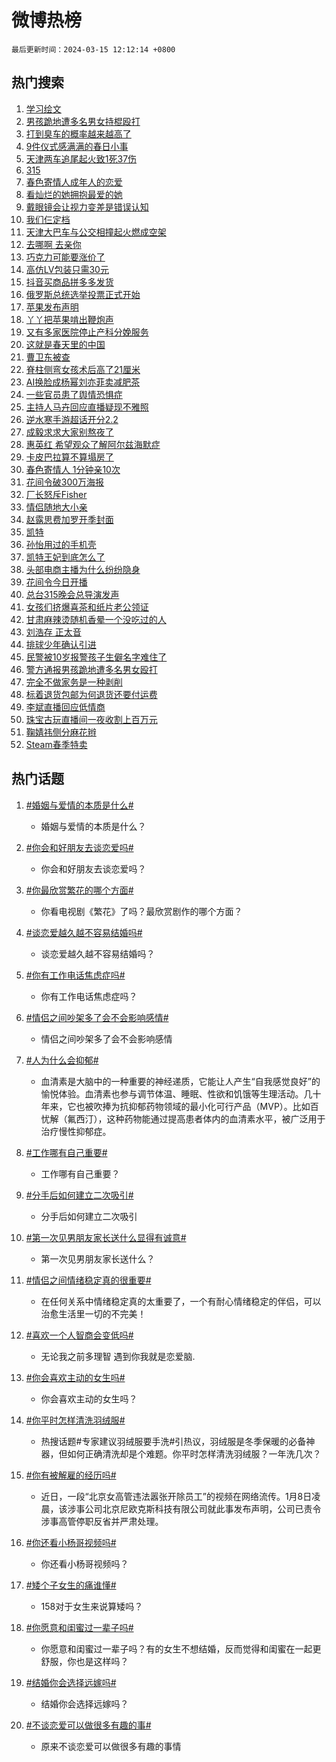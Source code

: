 # 微博热榜

`最后更新时间：2024-03-15 12:12:14 +0800`

## 热门搜索

1. [学习绘文](https://m.weibo.cn/search?containerid=100103type%3D1%26t%3D10%26q%3D%23%E5%AD%A6%E4%B9%A0%E7%BB%98%E6%96%87%23&stream_entry_id=51&isnewpage=1&extparam=seat%3D1%26dgr%3D0%26stream_entry_id%3D51%26q%3D%2523%25E5%25AD%25A6%25E4%25B9%25A0%25E7%25BB%2598%25E6%2596%2587%2523%26c_type%3D51%26filter_type%3Drealtimehot%26pos%3D0%26cate%3D10103%26display_time%3D1710475933%26pre_seqid%3D171047593357801555071)
1. [男孩跪地遭多名男女持棍殴打](https://m.weibo.cn/search?containerid=100103type%3D1%26t%3D10%26q%3D%23%E7%94%B7%E5%AD%A9%E8%B7%AA%E5%9C%B0%E9%81%AD%E5%A4%9A%E5%90%8D%E7%94%B7%E5%A5%B3%E6%8C%81%E6%A3%8D%E6%AE%B4%E6%89%93%23&stream_entry_id=31&isnewpage=1&extparam=seat%3D1%26flag%3D2%26dgr%3D0%26stream_entry_id%3D31%26c_type%3D31%26cate%3D5001%26band_rank%3D1%26lcate%3D5001%26realpos%3D1%26filter_type%3Drealtimehot%26pos%3D0%26q%3D%2523%25E7%2594%25B7%25E5%25AD%25A9%25E8%25B7%25AA%25E5%259C%25B0%25E9%2581%25AD%25E5%25A4%259A%25E5%2590%258D%25E7%2594%25B7%25E5%25A5%25B3%25E6%258C%2581%25E6%25A3%258D%25E6%25AE%25B4%25E6%2589%2593%2523%26display_time%3D1710475933%26pre_seqid%3D171047593357801555071)
1. [打到臭车的概率越来越高了](https://m.weibo.cn/search?containerid=100103type%3D1%26t%3D10%26q%3D%23%E6%89%93%E5%88%B0%E8%87%AD%E8%BD%A6%E7%9A%84%E6%A6%82%E7%8E%87%E8%B6%8A%E6%9D%A5%E8%B6%8A%E9%AB%98%E4%BA%86%23&stream_entry_id=31&isnewpage=1&extparam=seat%3D1%26flag%3D1%26dgr%3D0%26stream_entry_id%3D31%26c_type%3D31%26cate%3D5001%26band_rank%3D2%26lcate%3D5001%26realpos%3D2%26filter_type%3Drealtimehot%26pos%3D1%26q%3D%2523%25E6%2589%2593%25E5%2588%25B0%25E8%2587%25AD%25E8%25BD%25A6%25E7%259A%2584%25E6%25A6%2582%25E7%258E%2587%25E8%25B6%258A%25E6%259D%25A5%25E8%25B6%258A%25E9%25AB%2598%25E4%25BA%2586%2523%26display_time%3D1710475933%26pre_seqid%3D171047593357801555071)
1. [9件仪式感满满的春日小事](https://m.weibo.cn/search?containerid=100103type%3D1%26t%3D10%26q%3D%239%E4%BB%B6%E4%BB%AA%E5%BC%8F%E6%84%9F%E6%BB%A1%E6%BB%A1%E7%9A%84%E6%98%A5%E6%97%A5%E5%B0%8F%E4%BA%8B%23&stream_entry_id=31&isnewpage=1&extparam=seat%3D1%26flag%3D0%26dgr%3D0%26stream_entry_id%3D31%26c_type%3D31%26cate%3D5001%26band_rank%3D3%26lcate%3D5001%26realpos%3D3%26filter_type%3Drealtimehot%26pos%3D2%26q%3D%25239%25E4%25BB%25B6%25E4%25BB%25AA%25E5%25BC%258F%25E6%2584%259F%25E6%25BB%25A1%25E6%25BB%25A1%25E7%259A%2584%25E6%2598%25A5%25E6%2597%25A5%25E5%25B0%258F%25E4%25BA%258B%2523%26display_time%3D1710475933%26pre_seqid%3D171047593357801555071)
1. [天津两车追尾起火致1死37伤](https://m.weibo.cn/search?containerid=100103type%3D1%26t%3D10%26q%3D%23%E5%A4%A9%E6%B4%A5%E4%B8%A4%E8%BD%A6%E8%BF%BD%E5%B0%BE%E8%B5%B7%E7%81%AB%E8%87%B41%E6%AD%BB37%E4%BC%A4%23&stream_entry_id=31&isnewpage=1&extparam=seat%3D1%26flag%3D1%26dgr%3D0%26stream_entry_id%3D31%26c_type%3D31%26cate%3D5001%26band_rank%3D4%26lcate%3D5001%26realpos%3D4%26filter_type%3Drealtimehot%26pos%3D3%26q%3D%2523%25E5%25A4%25A9%25E6%25B4%25A5%25E4%25B8%25A4%25E8%25BD%25A6%25E8%25BF%25BD%25E5%25B0%25BE%25E8%25B5%25B7%25E7%2581%25AB%25E8%2587%25B41%25E6%25AD%25BB37%25E4%25BC%25A4%2523%26display_time%3D1710475933%26pre_seqid%3D171047593357801555071)
1. [315](https://m.weibo.cn/search?containerid=100103type%3D1%26t%3D10%26q%3D315&stream_entry_id=31&isnewpage=1&extparam=seat%3D1%26flag%3D16%26dgr%3D0%26stream_entry_id%3D31%26c_type%3D31%26cate%3D5001%26band_rank%3D5%26lcate%3D5001%26realpos%3D5%26filter_type%3Drealtimehot%26pos%3D4%26q%3D315%26display_time%3D1710475933%26pre_seqid%3D171047593357801555071)
1. [春色寄情人成年人的恋爱](https://m.weibo.cn/search?containerid=100103type%3D1%26t%3D10%26q%3D%23%E6%98%A5%E8%89%B2%E5%AF%84%E6%83%85%E4%BA%BA%E6%88%90%E5%B9%B4%E4%BA%BA%E7%9A%84%E6%81%8B%E7%88%B1%23&stream_entry_id=31&isnewpage=1&extparam=seat%3D1%26flag%3D1%26dgr%3D0%26stream_entry_id%3D31%26c_type%3D31%26cate%3D5001%26band_rank%3D6%26lcate%3D5001%26realpos%3D6%26filter_type%3Drealtimehot%26pos%3D5%26q%3D%2523%25E6%2598%25A5%25E8%2589%25B2%25E5%25AF%2584%25E6%2583%2585%25E4%25BA%25BA%25E6%2588%2590%25E5%25B9%25B4%25E4%25BA%25BA%25E7%259A%2584%25E6%2581%258B%25E7%2588%25B1%2523%26display_time%3D1710475933%26pre_seqid%3D171047593357801555071)
1. [看灿烂的她拥抱最爱的她](https://m.weibo.cn/search?containerid=100103type%3D1%26t%3D10%26q%3D%23%E7%9C%8B%E7%81%BF%E7%83%82%E7%9A%84%E5%A5%B9%E6%8B%A5%E6%8A%B1%E6%9C%80%E7%88%B1%E7%9A%84%E5%A5%B9%23&stream_entry_id=31&isnewpage=1&extparam=seat%3D1%26dgr%3D0%26stream_entry_id%3D31%26c_type%3D31%26adid%3D226906%26cate%3D5001%26band_rank%3D7%26is_ad_pos%3D1%26lcate%3D5001%26filter_type%3Drealtimehot%26pos%3D6%26q%3D%2523%25E7%259C%258B%25E7%2581%25BF%25E7%2583%2582%25E7%259A%2584%25E5%25A5%25B9%25E6%258B%25A5%25E6%258A%25B1%25E6%259C%2580%25E7%2588%25B1%25E7%259A%2584%25E5%25A5%25B9%2523%26display_time%3D1710475933%26pre_seqid%3D171047593357801555071)
1. [戴眼镜会让视力变差是错误认知](https://m.weibo.cn/search?containerid=100103type%3D1%26t%3D10%26q%3D%23%E6%88%B4%E7%9C%BC%E9%95%9C%E4%BC%9A%E8%AE%A9%E8%A7%86%E5%8A%9B%E5%8F%98%E5%B7%AE%E6%98%AF%E9%94%99%E8%AF%AF%E8%AE%A4%E7%9F%A5%23&stream_entry_id=31&isnewpage=1&extparam=seat%3D1%26flag%3D1%26dgr%3D0%26stream_entry_id%3D31%26c_type%3D31%26cate%3D5001%26band_rank%3D7%26lcate%3D5001%26realpos%3D7%26filter_type%3Drealtimehot%26pos%3D7%26q%3D%2523%25E6%2588%25B4%25E7%259C%25BC%25E9%2595%259C%25E4%25BC%259A%25E8%25AE%25A9%25E8%25A7%2586%25E5%258A%259B%25E5%258F%2598%25E5%25B7%25AE%25E6%2598%25AF%25E9%2594%2599%25E8%25AF%25AF%25E8%25AE%25A4%25E7%259F%25A5%2523%26display_time%3D1710475933%26pre_seqid%3D171047593357801555071)
1. [我们仨定档](https://m.weibo.cn/search?containerid=100103type%3D1%26t%3D10%26q%3D%23%E6%88%91%E4%BB%AC%E4%BB%A8%E5%AE%9A%E6%A1%A3%23&stream_entry_id=31&isnewpage=1&extparam=seat%3D1%26flag%3D1%26dgr%3D0%26stream_entry_id%3D31%26c_type%3D31%26cate%3D5001%26band_rank%3D8%26lcate%3D5001%26realpos%3D8%26filter_type%3Drealtimehot%26pos%3D8%26q%3D%2523%25E6%2588%2591%25E4%25BB%25AC%25E4%25BB%25A8%25E5%25AE%259A%25E6%25A1%25A3%2523%26display_time%3D1710475933%26pre_seqid%3D171047593357801555071)
1. [天津大巴车与公交相撞起火燃成空架](https://m.weibo.cn/search?containerid=100103type%3D1%26t%3D10%26q%3D%23%E5%A4%A9%E6%B4%A5%E5%A4%A7%E5%B7%B4%E8%BD%A6%E4%B8%8E%E5%85%AC%E4%BA%A4%E7%9B%B8%E6%92%9E%E8%B5%B7%E7%81%AB%E7%87%83%E6%88%90%E7%A9%BA%E6%9E%B6%23&stream_entry_id=31&isnewpage=1&extparam=seat%3D1%26flag%3D1%26dgr%3D0%26stream_entry_id%3D31%26c_type%3D31%26cate%3D5001%26band_rank%3D9%26lcate%3D5001%26realpos%3D9%26filter_type%3Drealtimehot%26pos%3D9%26q%3D%2523%25E5%25A4%25A9%25E6%25B4%25A5%25E5%25A4%25A7%25E5%25B7%25B4%25E8%25BD%25A6%25E4%25B8%258E%25E5%2585%25AC%25E4%25BA%25A4%25E7%259B%25B8%25E6%2592%259E%25E8%25B5%25B7%25E7%2581%25AB%25E7%2587%2583%25E6%2588%2590%25E7%25A9%25BA%25E6%259E%25B6%2523%26display_time%3D1710475933%26pre_seqid%3D171047593357801555071)
1. [去哪啊 去亲你](https://m.weibo.cn/search?containerid=100103type%3D1%26t%3D10%26q%3D%E5%8E%BB%E5%93%AA%E5%95%8A+%E5%8E%BB%E4%BA%B2%E4%BD%A0&stream_entry_id=31&isnewpage=1&extparam=seat%3D1%26flag%3D1%26dgr%3D0%26stream_entry_id%3D31%26c_type%3D31%26cate%3D5001%26band_rank%3D10%26lcate%3D5001%26realpos%3D10%26filter_type%3Drealtimehot%26pos%3D10%26q%3D%25E5%258E%25BB%25E5%2593%25AA%25E5%2595%258A%2520%25E5%258E%25BB%25E4%25BA%25B2%25E4%25BD%25A0%26display_time%3D1710475933%26pre_seqid%3D171047593357801555071)
1. [巧克力可能要涨价了](https://m.weibo.cn/search?containerid=100103type%3D1%26t%3D10%26q%3D%23%E5%B7%A7%E5%85%8B%E5%8A%9B%E5%8F%AF%E8%83%BD%E8%A6%81%E6%B6%A8%E4%BB%B7%E4%BA%86%23&stream_entry_id=31&isnewpage=1&extparam=seat%3D1%26flag%3D0%26dgr%3D0%26stream_entry_id%3D31%26c_type%3D31%26cate%3D5001%26band_rank%3D11%26lcate%3D5001%26realpos%3D11%26filter_type%3Drealtimehot%26pos%3D11%26q%3D%2523%25E5%25B7%25A7%25E5%2585%258B%25E5%258A%259B%25E5%258F%25AF%25E8%2583%25BD%25E8%25A6%2581%25E6%25B6%25A8%25E4%25BB%25B7%25E4%25BA%2586%2523%26display_time%3D1710475933%26pre_seqid%3D171047593357801555071)
1. [高仿LV包装只需30元](https://m.weibo.cn/search?containerid=100103type%3D1%26t%3D10%26q%3D%23%E9%AB%98%E4%BB%BFLV%E5%8C%85%E8%A3%85%E5%8F%AA%E9%9C%8030%E5%85%83%23&stream_entry_id=31&isnewpage=1&extparam=seat%3D1%26flag%3D1%26dgr%3D0%26stream_entry_id%3D31%26c_type%3D31%26cate%3D5001%26band_rank%3D12%26lcate%3D5001%26realpos%3D12%26filter_type%3Drealtimehot%26pos%3D12%26q%3D%2523%25E9%25AB%2598%25E4%25BB%25BFLV%25E5%258C%2585%25E8%25A3%2585%25E5%258F%25AA%25E9%259C%258030%25E5%2585%2583%2523%26display_time%3D1710475933%26pre_seqid%3D171047593357801555071)
1. [抖音买商品拼多多发货](https://m.weibo.cn/search?containerid=100103type%3D1%26t%3D10%26q%3D%23%E6%8A%96%E9%9F%B3%E4%B9%B0%E5%95%86%E5%93%81%E6%8B%BC%E5%A4%9A%E5%A4%9A%E5%8F%91%E8%B4%A7%23&stream_entry_id=31&isnewpage=1&extparam=seat%3D1%26flag%3D2%26dgr%3D0%26stream_entry_id%3D31%26c_type%3D31%26cate%3D5001%26band_rank%3D13%26lcate%3D5001%26realpos%3D13%26filter_type%3Drealtimehot%26pos%3D13%26q%3D%2523%25E6%258A%2596%25E9%259F%25B3%25E4%25B9%25B0%25E5%2595%2586%25E5%2593%2581%25E6%258B%25BC%25E5%25A4%259A%25E5%25A4%259A%25E5%258F%2591%25E8%25B4%25A7%2523%26display_time%3D1710475933%26pre_seqid%3D171047593357801555071)
1. [俄罗斯总统选举投票正式开始](https://m.weibo.cn/search?containerid=100103type%3D1%26t%3D10%26q%3D%23%E4%BF%84%E7%BD%97%E6%96%AF%E6%80%BB%E7%BB%9F%E9%80%89%E4%B8%BE%E6%8A%95%E7%A5%A8%E6%AD%A3%E5%BC%8F%E5%BC%80%E5%A7%8B%23&stream_entry_id=31&isnewpage=1&extparam=seat%3D1%26flag%3D0%26dgr%3D0%26stream_entry_id%3D31%26c_type%3D31%26cate%3D5001%26band_rank%3D14%26lcate%3D5001%26realpos%3D14%26filter_type%3Drealtimehot%26pos%3D14%26q%3D%2523%25E4%25BF%2584%25E7%25BD%2597%25E6%2596%25AF%25E6%2580%25BB%25E7%25BB%259F%25E9%2580%2589%25E4%25B8%25BE%25E6%258A%2595%25E7%25A5%25A8%25E6%25AD%25A3%25E5%25BC%258F%25E5%25BC%2580%25E5%25A7%258B%2523%26display_time%3D1710475933%26pre_seqid%3D171047593357801555071)
1. [苹果发布声明](https://m.weibo.cn/search?containerid=100103type%3D1%26t%3D10%26q%3D%23%E8%8B%B9%E6%9E%9C%E5%8F%91%E5%B8%83%E5%A3%B0%E6%98%8E%23&stream_entry_id=31&isnewpage=1&extparam=seat%3D1%26flag%3D1%26dgr%3D0%26stream_entry_id%3D31%26c_type%3D31%26cate%3D5001%26band_rank%3D15%26lcate%3D5001%26realpos%3D15%26filter_type%3Drealtimehot%26pos%3D15%26q%3D%2523%25E8%258B%25B9%25E6%259E%259C%25E5%258F%2591%25E5%25B8%2583%25E5%25A3%25B0%25E6%2598%258E%2523%26display_time%3D1710475933%26pre_seqid%3D171047593357801555071)
1. [丫丫把苹果啃出鞭炮声](https://m.weibo.cn/search?containerid=100103type%3D1%26t%3D10%26q%3D%23%E4%B8%AB%E4%B8%AB%E6%8A%8A%E8%8B%B9%E6%9E%9C%E5%95%83%E5%87%BA%E9%9E%AD%E7%82%AE%E5%A3%B0%23&stream_entry_id=31&isnewpage=1&extparam=seat%3D1%26flag%3D32768%26dgr%3D0%26stream_entry_id%3D31%26c_type%3D31%26cate%3D5001%26band_rank%3D16%26lcate%3D5001%26realpos%3D16%26filter_type%3Drealtimehot%26pos%3D16%26q%3D%2523%25E4%25B8%25AB%25E4%25B8%25AB%25E6%258A%258A%25E8%258B%25B9%25E6%259E%259C%25E5%2595%2583%25E5%2587%25BA%25E9%259E%25AD%25E7%2582%25AE%25E5%25A3%25B0%2523%26display_time%3D1710475933%26pre_seqid%3D171047593357801555071)
1. [又有多家医院停止产科分娩服务](https://m.weibo.cn/search?containerid=100103type%3D1%26t%3D10%26q%3D%23%E5%8F%88%E6%9C%89%E5%A4%9A%E5%AE%B6%E5%8C%BB%E9%99%A2%E5%81%9C%E6%AD%A2%E4%BA%A7%E7%A7%91%E5%88%86%E5%A8%A9%E6%9C%8D%E5%8A%A1%23&stream_entry_id=31&isnewpage=1&extparam=seat%3D1%26flag%3D0%26dgr%3D0%26stream_entry_id%3D31%26c_type%3D31%26cate%3D5001%26band_rank%3D17%26lcate%3D5001%26realpos%3D17%26filter_type%3Drealtimehot%26pos%3D17%26q%3D%2523%25E5%258F%2588%25E6%259C%2589%25E5%25A4%259A%25E5%25AE%25B6%25E5%258C%25BB%25E9%2599%25A2%25E5%2581%259C%25E6%25AD%25A2%25E4%25BA%25A7%25E7%25A7%2591%25E5%2588%2586%25E5%25A8%25A9%25E6%259C%258D%25E5%258A%25A1%2523%26display_time%3D1710475933%26pre_seqid%3D171047593357801555071)
1. [这就是春天里的中国](https://m.weibo.cn/search?containerid=100103type%3D1%26t%3D10%26q%3D%23%E8%BF%99%E5%B0%B1%E6%98%AF%E6%98%A5%E5%A4%A9%E9%87%8C%E7%9A%84%E4%B8%AD%E5%9B%BD%23&stream_entry_id=31&isnewpage=1&extparam=seat%3D1%26flag%3D1%26dgr%3D0%26stream_entry_id%3D31%26c_type%3D31%26cate%3D5001%26band_rank%3D18%26lcate%3D5001%26realpos%3D18%26filter_type%3Drealtimehot%26pos%3D18%26q%3D%2523%25E8%25BF%2599%25E5%25B0%25B1%25E6%2598%25AF%25E6%2598%25A5%25E5%25A4%25A9%25E9%2587%258C%25E7%259A%2584%25E4%25B8%25AD%25E5%259B%25BD%2523%26display_time%3D1710475933%26pre_seqid%3D171047593357801555071)
1. [曹卫东被查](https://m.weibo.cn/search?containerid=100103type%3D1%26t%3D10%26q%3D%23%E6%9B%B9%E5%8D%AB%E4%B8%9C%E8%A2%AB%E6%9F%A5%23&stream_entry_id=31&isnewpage=1&extparam=seat%3D1%26flag%3D1%26dgr%3D0%26stream_entry_id%3D31%26c_type%3D31%26cate%3D5001%26band_rank%3D19%26lcate%3D5001%26realpos%3D19%26filter_type%3Drealtimehot%26pos%3D19%26q%3D%2523%25E6%259B%25B9%25E5%258D%25AB%25E4%25B8%259C%25E8%25A2%25AB%25E6%259F%25A5%2523%26display_time%3D1710475933%26pre_seqid%3D171047593357801555071)
1. [脊柱侧弯女孩术后高了21厘米](https://m.weibo.cn/search?containerid=100103type%3D1%26t%3D10%26q%3D%23%E8%84%8A%E6%9F%B1%E4%BE%A7%E5%BC%AF%E5%A5%B3%E5%AD%A9%E6%9C%AF%E5%90%8E%E9%AB%98%E4%BA%8621%E5%8E%98%E7%B1%B3%23&stream_entry_id=31&isnewpage=1&extparam=seat%3D1%26flag%3D32768%26dgr%3D0%26stream_entry_id%3D31%26c_type%3D31%26cate%3D5001%26band_rank%3D20%26lcate%3D5001%26realpos%3D20%26filter_type%3Drealtimehot%26pos%3D20%26q%3D%2523%25E8%2584%258A%25E6%259F%25B1%25E4%25BE%25A7%25E5%25BC%25AF%25E5%25A5%25B3%25E5%25AD%25A9%25E6%259C%25AF%25E5%2590%258E%25E9%25AB%2598%25E4%25BA%258621%25E5%258E%2598%25E7%25B1%25B3%2523%26display_time%3D1710475933%26pre_seqid%3D171047593357801555071)
1. [AI换脸成杨幂刘亦菲卖减肥茶](https://m.weibo.cn/search?containerid=100103type%3D1%26t%3D10%26q%3D%23AI%E6%8D%A2%E8%84%B8%E6%88%90%E6%9D%A8%E5%B9%82%E5%88%98%E4%BA%A6%E8%8F%B2%E5%8D%96%E5%87%8F%E8%82%A5%E8%8C%B6%23&stream_entry_id=31&isnewpage=1&extparam=seat%3D1%26flag%3D1%26dgr%3D0%26stream_entry_id%3D31%26c_type%3D31%26cate%3D5001%26band_rank%3D21%26lcate%3D5001%26realpos%3D21%26filter_type%3Drealtimehot%26pos%3D21%26q%3D%2523AI%25E6%258D%25A2%25E8%2584%25B8%25E6%2588%2590%25E6%259D%25A8%25E5%25B9%2582%25E5%2588%2598%25E4%25BA%25A6%25E8%258F%25B2%25E5%258D%2596%25E5%2587%258F%25E8%2582%25A5%25E8%258C%25B6%2523%26display_time%3D1710475933%26pre_seqid%3D171047593357801555071)
1. [一些官员患了舆情恐惧症](https://m.weibo.cn/search?containerid=100103type%3D1%26t%3D10%26q%3D%23%E4%B8%80%E4%BA%9B%E5%AE%98%E5%91%98%E6%82%A3%E4%BA%86%E8%88%86%E6%83%85%E6%81%90%E6%83%A7%E7%97%87%23&stream_entry_id=31&isnewpage=1&extparam=seat%3D1%26flag%3D1%26dgr%3D0%26stream_entry_id%3D31%26c_type%3D31%26cate%3D5001%26band_rank%3D22%26lcate%3D5001%26realpos%3D22%26filter_type%3Drealtimehot%26pos%3D22%26q%3D%2523%25E4%25B8%2580%25E4%25BA%259B%25E5%25AE%2598%25E5%2591%2598%25E6%2582%25A3%25E4%25BA%2586%25E8%2588%2586%25E6%2583%2585%25E6%2581%2590%25E6%2583%25A7%25E7%2597%2587%2523%26display_time%3D1710475933%26pre_seqid%3D171047593357801555071)
1. [主持人马卉回应直播疑现不雅照](https://m.weibo.cn/search?containerid=100103type%3D1%26t%3D10%26q%3D%23%E4%B8%BB%E6%8C%81%E4%BA%BA%E9%A9%AC%E5%8D%89%E5%9B%9E%E5%BA%94%E7%9B%B4%E6%92%AD%E7%96%91%E7%8E%B0%E4%B8%8D%E9%9B%85%E7%85%A7%23&stream_entry_id=31&isnewpage=1&extparam=seat%3D1%26flag%3D1%26dgr%3D0%26stream_entry_id%3D31%26c_type%3D31%26cate%3D5001%26band_rank%3D23%26lcate%3D5001%26realpos%3D23%26filter_type%3Drealtimehot%26pos%3D23%26q%3D%2523%25E4%25B8%25BB%25E6%258C%2581%25E4%25BA%25BA%25E9%25A9%25AC%25E5%258D%2589%25E5%259B%259E%25E5%25BA%2594%25E7%259B%25B4%25E6%2592%25AD%25E7%2596%2591%25E7%258E%25B0%25E4%25B8%258D%25E9%259B%2585%25E7%2585%25A7%2523%26display_time%3D1710475933%26pre_seqid%3D171047593357801555071)
1. [逆水寒手游超话开分2.2](https://m.weibo.cn/search?containerid=100103type%3D1%26t%3D10%26q%3D%23%E9%80%86%E6%B0%B4%E5%AF%92%E6%89%8B%E6%B8%B8%E8%B6%85%E8%AF%9D%E5%BC%80%E5%88%862.2%23&stream_entry_id=31&isnewpage=1&extparam=seat%3D1%26flag%3D1%26dgr%3D0%26stream_entry_id%3D31%26c_type%3D31%26cate%3D5001%26band_rank%3D24%26lcate%3D5001%26realpos%3D24%26filter_type%3Drealtimehot%26pos%3D24%26q%3D%2523%25E9%2580%2586%25E6%25B0%25B4%25E5%25AF%2592%25E6%2589%258B%25E6%25B8%25B8%25E8%25B6%2585%25E8%25AF%259D%25E5%25BC%2580%25E5%2588%25862.2%2523%26display_time%3D1710475933%26pre_seqid%3D171047593357801555071)
1. [成毅求求大家别熬夜了](https://m.weibo.cn/search?containerid=100103type%3D1%26t%3D10%26q%3D%23%E6%88%90%E6%AF%85%E6%B1%82%E6%B1%82%E5%A4%A7%E5%AE%B6%E5%88%AB%E7%86%AC%E5%A4%9C%E4%BA%86%23&stream_entry_id=31&isnewpage=1&extparam=seat%3D1%26flag%3D0%26dgr%3D0%26stream_entry_id%3D31%26c_type%3D31%26cate%3D5001%26band_rank%3D25%26lcate%3D5001%26realpos%3D25%26filter_type%3Drealtimehot%26pos%3D25%26q%3D%2523%25E6%2588%2590%25E6%25AF%2585%25E6%25B1%2582%25E6%25B1%2582%25E5%25A4%25A7%25E5%25AE%25B6%25E5%2588%25AB%25E7%2586%25AC%25E5%25A4%259C%25E4%25BA%2586%2523%26display_time%3D1710475933%26pre_seqid%3D171047593357801555071)
1. [惠英红 希望观众了解阿尔兹海默症](https://m.weibo.cn/search?containerid=100103type%3D1%26t%3D10%26q%3D%E6%83%A0%E8%8B%B1%E7%BA%A2+%E5%B8%8C%E6%9C%9B%E8%A7%82%E4%BC%97%E4%BA%86%E8%A7%A3%E9%98%BF%E5%B0%94%E5%85%B9%E6%B5%B7%E9%BB%98%E7%97%87&stream_entry_id=31&isnewpage=1&extparam=seat%3D1%26flag%3D1%26dgr%3D0%26stream_entry_id%3D31%26c_type%3D31%26cate%3D5001%26band_rank%3D26%26lcate%3D5001%26realpos%3D26%26filter_type%3Drealtimehot%26pos%3D26%26q%3D%25E6%2583%25A0%25E8%258B%25B1%25E7%25BA%25A2%2520%25E5%25B8%258C%25E6%259C%259B%25E8%25A7%2582%25E4%25BC%2597%25E4%25BA%2586%25E8%25A7%25A3%25E9%2598%25BF%25E5%25B0%2594%25E5%2585%25B9%25E6%25B5%25B7%25E9%25BB%2598%25E7%2597%2587%26display_time%3D1710475933%26pre_seqid%3D171047593357801555071)
1. [卡皮巴拉算不算塌房了](https://m.weibo.cn/search?containerid=100103type%3D1%26t%3D10%26q%3D%23%E5%8D%A1%E7%9A%AE%E5%B7%B4%E6%8B%89%E7%AE%97%E4%B8%8D%E7%AE%97%E5%A1%8C%E6%88%BF%E4%BA%86%23&stream_entry_id=31&isnewpage=1&extparam=seat%3D1%26flag%3D1%26dgr%3D0%26stream_entry_id%3D31%26c_type%3D31%26cate%3D5001%26band_rank%3D27%26lcate%3D5001%26realpos%3D27%26filter_type%3Drealtimehot%26pos%3D27%26q%3D%2523%25E5%258D%25A1%25E7%259A%25AE%25E5%25B7%25B4%25E6%258B%2589%25E7%25AE%2597%25E4%25B8%258D%25E7%25AE%2597%25E5%25A1%258C%25E6%2588%25BF%25E4%25BA%2586%2523%26display_time%3D1710475933%26pre_seqid%3D171047593357801555071)
1. [春色寄情人 1分钟亲10次](https://m.weibo.cn/search?containerid=100103type%3D1%26t%3D10%26q%3D%E6%98%A5%E8%89%B2%E5%AF%84%E6%83%85%E4%BA%BA+1%E5%88%86%E9%92%9F%E4%BA%B210%E6%AC%A1&stream_entry_id=31&isnewpage=1&extparam=seat%3D1%26flag%3D1%26dgr%3D0%26stream_entry_id%3D31%26c_type%3D31%26cate%3D5001%26band_rank%3D28%26lcate%3D5001%26realpos%3D28%26filter_type%3Drealtimehot%26pos%3D28%26q%3D%25E6%2598%25A5%25E8%2589%25B2%25E5%25AF%2584%25E6%2583%2585%25E4%25BA%25BA%25201%25E5%2588%2586%25E9%2592%259F%25E4%25BA%25B210%25E6%25AC%25A1%26display_time%3D1710475933%26pre_seqid%3D171047593357801555071)
1. [花间令破300万海报](https://m.weibo.cn/search?containerid=100103type%3D1%26t%3D10%26q%3D%23%E8%8A%B1%E9%97%B4%E4%BB%A4%E7%A0%B4300%E4%B8%87%E6%B5%B7%E6%8A%A5%23&stream_entry_id=31&isnewpage=1&extparam=seat%3D1%26flag%3D1%26dgr%3D0%26stream_entry_id%3D31%26c_type%3D31%26cate%3D5001%26band_rank%3D29%26lcate%3D5001%26realpos%3D29%26filter_type%3Drealtimehot%26pos%3D29%26q%3D%2523%25E8%258A%25B1%25E9%2597%25B4%25E4%25BB%25A4%25E7%25A0%25B4300%25E4%25B8%2587%25E6%25B5%25B7%25E6%258A%25A5%2523%26display_time%3D1710475933%26pre_seqid%3D171047593357801555071)
1. [厂长怒斥Fisher](https://m.weibo.cn/search?containerid=100103type%3D1%26t%3D10%26q%3D%23%E5%8E%82%E9%95%BF%E6%80%92%E6%96%A5Fisher%23&stream_entry_id=31&isnewpage=1&extparam=seat%3D1%26flag%3D1%26dgr%3D0%26stream_entry_id%3D31%26c_type%3D31%26cate%3D5001%26band_rank%3D30%26lcate%3D5001%26realpos%3D30%26filter_type%3Drealtimehot%26pos%3D30%26q%3D%2523%25E5%258E%2582%25E9%2595%25BF%25E6%2580%2592%25E6%2596%25A5Fisher%2523%26display_time%3D1710475933%26pre_seqid%3D171047593357801555071)
1. [情侣随地大小亲](https://m.weibo.cn/search?containerid=100103type%3D1%26t%3D10%26q%3D%E6%83%85%E4%BE%A3%E9%9A%8F%E5%9C%B0%E5%A4%A7%E5%B0%8F%E4%BA%B2&stream_entry_id=31&isnewpage=1&extparam=seat%3D1%26flag%3D1%26dgr%3D0%26stream_entry_id%3D31%26c_type%3D31%26cate%3D5001%26band_rank%3D31%26lcate%3D5001%26realpos%3D31%26filter_type%3Drealtimehot%26pos%3D31%26q%3D%25E6%2583%2585%25E4%25BE%25A3%25E9%259A%258F%25E5%259C%25B0%25E5%25A4%25A7%25E5%25B0%258F%25E4%25BA%25B2%26display_time%3D1710475933%26pre_seqid%3D171047593357801555071)
1. [赵露思费加罗开季封面](https://m.weibo.cn/search?containerid=100103type%3D1%26t%3D10%26q%3D%23%E8%B5%B5%E9%9C%B2%E6%80%9D%E8%B4%B9%E5%8A%A0%E7%BD%97%E5%BC%80%E5%AD%A3%E5%B0%81%E9%9D%A2%23&stream_entry_id=31&isnewpage=1&extparam=seat%3D1%26flag%3D1%26dgr%3D0%26stream_entry_id%3D31%26c_type%3D31%26cate%3D5001%26band_rank%3D32%26lcate%3D5001%26realpos%3D32%26filter_type%3Drealtimehot%26pos%3D32%26q%3D%2523%25E8%25B5%25B5%25E9%259C%25B2%25E6%2580%259D%25E8%25B4%25B9%25E5%258A%25A0%25E7%25BD%2597%25E5%25BC%2580%25E5%25AD%25A3%25E5%25B0%2581%25E9%259D%25A2%2523%26display_time%3D1710475933%26pre_seqid%3D171047593357801555071)
1. [凯特](https://m.weibo.cn/search?containerid=100103type%3D1%26t%3D10%26q%3D%E5%87%AF%E7%89%B9&stream_entry_id=31&isnewpage=1&extparam=seat%3D1%26flag%3D0%26dgr%3D0%26stream_entry_id%3D31%26c_type%3D31%26cate%3D5001%26band_rank%3D33%26lcate%3D5001%26realpos%3D33%26filter_type%3Drealtimehot%26pos%3D33%26q%3D%25E5%2587%25AF%25E7%2589%25B9%26display_time%3D1710475933%26pre_seqid%3D171047593357801555071)
1. [孙怡用过的手机壳](https://m.weibo.cn/search?containerid=100103type%3D1%26t%3D10%26q%3D%23%E5%AD%99%E6%80%A1%E7%94%A8%E8%BF%87%E7%9A%84%E6%89%8B%E6%9C%BA%E5%A3%B3%23&stream_entry_id=31&isnewpage=1&extparam=seat%3D1%26flag%3D0%26dgr%3D0%26stream_entry_id%3D31%26c_type%3D31%26cate%3D5001%26band_rank%3D34%26lcate%3D5001%26realpos%3D34%26filter_type%3Drealtimehot%26pos%3D34%26q%3D%2523%25E5%25AD%2599%25E6%2580%25A1%25E7%2594%25A8%25E8%25BF%2587%25E7%259A%2584%25E6%2589%258B%25E6%259C%25BA%25E5%25A3%25B3%2523%26display_time%3D1710475933%26pre_seqid%3D171047593357801555071)
1. [凯特王妃到底怎么了](https://m.weibo.cn/search?containerid=100103type%3D1%26t%3D10%26q%3D%23%E5%87%AF%E7%89%B9%E7%8E%8B%E5%A6%83%E5%88%B0%E5%BA%95%E6%80%8E%E4%B9%88%E4%BA%86%23&stream_entry_id=31&isnewpage=1&extparam=seat%3D1%26flag%3D0%26dgr%3D0%26stream_entry_id%3D31%26c_type%3D31%26cate%3D5001%26band_rank%3D35%26lcate%3D5001%26realpos%3D35%26filter_type%3Drealtimehot%26pos%3D35%26q%3D%2523%25E5%2587%25AF%25E7%2589%25B9%25E7%258E%258B%25E5%25A6%2583%25E5%2588%25B0%25E5%25BA%2595%25E6%2580%258E%25E4%25B9%2588%25E4%25BA%2586%2523%26display_time%3D1710475933%26pre_seqid%3D171047593357801555071)
1. [头部电商主播为什么纷纷隐身](https://m.weibo.cn/search?containerid=100103type%3D1%26t%3D10%26q%3D%23%E5%A4%B4%E9%83%A8%E7%94%B5%E5%95%86%E4%B8%BB%E6%92%AD%E4%B8%BA%E4%BB%80%E4%B9%88%E7%BA%B7%E7%BA%B7%E9%9A%90%E8%BA%AB%23&stream_entry_id=31&isnewpage=1&extparam=seat%3D1%26flag%3D0%26dgr%3D0%26stream_entry_id%3D31%26c_type%3D31%26cate%3D5001%26band_rank%3D36%26lcate%3D5001%26realpos%3D36%26filter_type%3Drealtimehot%26pos%3D36%26q%3D%2523%25E5%25A4%25B4%25E9%2583%25A8%25E7%2594%25B5%25E5%2595%2586%25E4%25B8%25BB%25E6%2592%25AD%25E4%25B8%25BA%25E4%25BB%2580%25E4%25B9%2588%25E7%25BA%25B7%25E7%25BA%25B7%25E9%259A%2590%25E8%25BA%25AB%2523%26display_time%3D1710475933%26pre_seqid%3D171047593357801555071)
1. [花间令今日开播](https://m.weibo.cn/search?containerid=100103type%3D1%26t%3D10%26q%3D%23%E8%8A%B1%E9%97%B4%E4%BB%A4%E4%BB%8A%E6%97%A5%E5%BC%80%E6%92%AD%23&stream_entry_id=31&isnewpage=1&extparam=seat%3D1%26flag%3D0%26dgr%3D0%26stream_entry_id%3D31%26c_type%3D31%26cate%3D5001%26band_rank%3D37%26lcate%3D5001%26realpos%3D37%26filter_type%3Drealtimehot%26pos%3D37%26q%3D%2523%25E8%258A%25B1%25E9%2597%25B4%25E4%25BB%25A4%25E4%25BB%258A%25E6%2597%25A5%25E5%25BC%2580%25E6%2592%25AD%2523%26display_time%3D1710475933%26pre_seqid%3D171047593357801555071)
1. [总台315晚会总导演发声](https://m.weibo.cn/search?containerid=100103type%3D1%26t%3D10%26q%3D%23%E6%80%BB%E5%8F%B0315%E6%99%9A%E4%BC%9A%E6%80%BB%E5%AF%BC%E6%BC%94%E5%8F%91%E5%A3%B0%23&stream_entry_id=31&isnewpage=1&extparam=seat%3D1%26flag%3D1%26dgr%3D0%26stream_entry_id%3D31%26c_type%3D31%26cate%3D5001%26band_rank%3D38%26lcate%3D5001%26realpos%3D38%26filter_type%3Drealtimehot%26pos%3D38%26q%3D%2523%25E6%2580%25BB%25E5%258F%25B0315%25E6%2599%259A%25E4%25BC%259A%25E6%2580%25BB%25E5%25AF%25BC%25E6%25BC%2594%25E5%258F%2591%25E5%25A3%25B0%2523%26display_time%3D1710475933%26pre_seqid%3D171047593357801555071)
1. [女孩们挤爆喜茶和纸片老公领证](https://m.weibo.cn/search?containerid=100103type%3D1%26t%3D10%26q%3D%23%E5%A5%B3%E5%AD%A9%E4%BB%AC%E6%8C%A4%E7%88%86%E5%96%9C%E8%8C%B6%E5%92%8C%E7%BA%B8%E7%89%87%E8%80%81%E5%85%AC%E9%A2%86%E8%AF%81%23&stream_entry_id=31&isnewpage=1&extparam=seat%3D1%26flag%3D0%26dgr%3D0%26stream_entry_id%3D31%26c_type%3D31%26cate%3D5001%26band_rank%3D39%26lcate%3D5001%26realpos%3D39%26filter_type%3Drealtimehot%26pos%3D39%26q%3D%2523%25E5%25A5%25B3%25E5%25AD%25A9%25E4%25BB%25AC%25E6%258C%25A4%25E7%2588%2586%25E5%2596%259C%25E8%258C%25B6%25E5%2592%258C%25E7%25BA%25B8%25E7%2589%2587%25E8%2580%2581%25E5%2585%25AC%25E9%25A2%2586%25E8%25AF%2581%2523%26display_time%3D1710475933%26pre_seqid%3D171047593357801555071)
1. [甘肃麻辣烫随机香晕一个没吃过的人](https://m.weibo.cn/search?containerid=100103type%3D1%26t%3D10%26q%3D%23%E7%94%98%E8%82%83%E9%BA%BB%E8%BE%A3%E7%83%AB%E9%9A%8F%E6%9C%BA%E9%A6%99%E6%99%95%E4%B8%80%E4%B8%AA%E6%B2%A1%E5%90%83%E8%BF%87%E7%9A%84%E4%BA%BA%23&stream_entry_id=31&isnewpage=1&extparam=seat%3D1%26flag%3D1%26dgr%3D0%26stream_entry_id%3D31%26c_type%3D31%26cate%3D5001%26band_rank%3D40%26lcate%3D5001%26realpos%3D40%26filter_type%3Drealtimehot%26pos%3D40%26q%3D%2523%25E7%2594%2598%25E8%2582%2583%25E9%25BA%25BB%25E8%25BE%25A3%25E7%2583%25AB%25E9%259A%258F%25E6%259C%25BA%25E9%25A6%2599%25E6%2599%2595%25E4%25B8%2580%25E4%25B8%25AA%25E6%25B2%25A1%25E5%2590%2583%25E8%25BF%2587%25E7%259A%2584%25E4%25BA%25BA%2523%26display_time%3D1710475933%26pre_seqid%3D171047593357801555071)
1. [刘浩存 正太音](https://m.weibo.cn/search?containerid=100103type%3D1%26t%3D10%26q%3D%E5%88%98%E6%B5%A9%E5%AD%98+%E6%AD%A3%E5%A4%AA%E9%9F%B3&stream_entry_id=31&isnewpage=1&extparam=seat%3D1%26flag%3D1%26dgr%3D0%26stream_entry_id%3D31%26c_type%3D31%26cate%3D5001%26band_rank%3D41%26lcate%3D5001%26realpos%3D41%26filter_type%3Drealtimehot%26pos%3D41%26q%3D%25E5%2588%2598%25E6%25B5%25A9%25E5%25AD%2598%2520%25E6%25AD%25A3%25E5%25A4%25AA%25E9%259F%25B3%26display_time%3D1710475933%26pre_seqid%3D171047593357801555071)
1. [排球少年确认引进](https://m.weibo.cn/search?containerid=100103type%3D1%26t%3D10%26q%3D%E6%8E%92%E7%90%83%E5%B0%91%E5%B9%B4%E7%A1%AE%E8%AE%A4%E5%BC%95%E8%BF%9B&stream_entry_id=31&isnewpage=1&extparam=seat%3D1%26flag%3D0%26dgr%3D0%26stream_entry_id%3D31%26c_type%3D31%26cate%3D5001%26band_rank%3D42%26lcate%3D5001%26realpos%3D42%26filter_type%3Drealtimehot%26pos%3D42%26q%3D%25E6%258E%2592%25E7%2590%2583%25E5%25B0%2591%25E5%25B9%25B4%25E7%25A1%25AE%25E8%25AE%25A4%25E5%25BC%2595%25E8%25BF%259B%26display_time%3D1710475933%26pre_seqid%3D171047593357801555071)
1. [民警被10岁报警孩子生僻名字难住了](https://m.weibo.cn/search?containerid=100103type%3D1%26t%3D10%26q%3D%23%E6%B0%91%E8%AD%A6%E8%A2%AB10%E5%B2%81%E6%8A%A5%E8%AD%A6%E5%AD%A9%E5%AD%90%E7%94%9F%E5%83%BB%E5%90%8D%E5%AD%97%E9%9A%BE%E4%BD%8F%E4%BA%86%23&stream_entry_id=31&isnewpage=1&extparam=seat%3D1%26flag%3D0%26dgr%3D0%26stream_entry_id%3D31%26c_type%3D31%26cate%3D5001%26band_rank%3D43%26lcate%3D5001%26realpos%3D43%26filter_type%3Drealtimehot%26pos%3D43%26q%3D%2523%25E6%25B0%2591%25E8%25AD%25A6%25E8%25A2%25AB10%25E5%25B2%2581%25E6%258A%25A5%25E8%25AD%25A6%25E5%25AD%25A9%25E5%25AD%2590%25E7%2594%259F%25E5%2583%25BB%25E5%2590%258D%25E5%25AD%2597%25E9%259A%25BE%25E4%25BD%258F%25E4%25BA%2586%2523%26display_time%3D1710475933%26pre_seqid%3D171047593357801555071)
1. [警方通报男孩跪地遭多名男女殴打](https://m.weibo.cn/search?containerid=100103type%3D1%26t%3D10%26q%3D%23%E8%AD%A6%E6%96%B9%E9%80%9A%E6%8A%A5%E7%94%B7%E5%AD%A9%E8%B7%AA%E5%9C%B0%E9%81%AD%E5%A4%9A%E5%90%8D%E7%94%B7%E5%A5%B3%E6%AE%B4%E6%89%93%23&stream_entry_id=31&isnewpage=1&extparam=seat%3D1%26flag%3D1%26dgr%3D0%26stream_entry_id%3D31%26c_type%3D31%26cate%3D5001%26band_rank%3D44%26lcate%3D5001%26realpos%3D44%26filter_type%3Drealtimehot%26pos%3D44%26q%3D%2523%25E8%25AD%25A6%25E6%2596%25B9%25E9%2580%259A%25E6%258A%25A5%25E7%2594%25B7%25E5%25AD%25A9%25E8%25B7%25AA%25E5%259C%25B0%25E9%2581%25AD%25E5%25A4%259A%25E5%2590%258D%25E7%2594%25B7%25E5%25A5%25B3%25E6%25AE%25B4%25E6%2589%2593%2523%26display_time%3D1710475933%26pre_seqid%3D171047593357801555071)
1. [完全不做家务是一种剥削](https://m.weibo.cn/search?containerid=100103type%3D1%26t%3D10%26q%3D%23%E5%AE%8C%E5%85%A8%E4%B8%8D%E5%81%9A%E5%AE%B6%E5%8A%A1%E6%98%AF%E4%B8%80%E7%A7%8D%E5%89%A5%E5%89%8A%23&stream_entry_id=31&isnewpage=1&extparam=seat%3D1%26flag%3D1%26dgr%3D0%26stream_entry_id%3D31%26c_type%3D31%26cate%3D5001%26band_rank%3D45%26lcate%3D5001%26realpos%3D45%26filter_type%3Drealtimehot%26pos%3D45%26q%3D%2523%25E5%25AE%258C%25E5%2585%25A8%25E4%25B8%258D%25E5%2581%259A%25E5%25AE%25B6%25E5%258A%25A1%25E6%2598%25AF%25E4%25B8%2580%25E7%25A7%258D%25E5%2589%25A5%25E5%2589%258A%2523%26display_time%3D1710475933%26pre_seqid%3D171047593357801555071)
1. [标着退货包邮为何退货还要付运费](https://m.weibo.cn/search?containerid=100103type%3D1%26t%3D10%26q%3D%23%E6%A0%87%E7%9D%80%E9%80%80%E8%B4%A7%E5%8C%85%E9%82%AE%E4%B8%BA%E4%BD%95%E9%80%80%E8%B4%A7%E8%BF%98%E8%A6%81%E4%BB%98%E8%BF%90%E8%B4%B9%23&stream_entry_id=31&isnewpage=1&extparam=seat%3D1%26flag%3D0%26dgr%3D0%26stream_entry_id%3D31%26c_type%3D31%26cate%3D5001%26band_rank%3D46%26lcate%3D5001%26realpos%3D46%26filter_type%3Drealtimehot%26pos%3D46%26q%3D%2523%25E6%25A0%2587%25E7%259D%2580%25E9%2580%2580%25E8%25B4%25A7%25E5%258C%2585%25E9%2582%25AE%25E4%25B8%25BA%25E4%25BD%2595%25E9%2580%2580%25E8%25B4%25A7%25E8%25BF%2598%25E8%25A6%2581%25E4%25BB%2598%25E8%25BF%2590%25E8%25B4%25B9%2523%26display_time%3D1710475933%26pre_seqid%3D171047593357801555071)
1. [李斌直播回应低情商](https://m.weibo.cn/search?containerid=100103type%3D1%26t%3D10%26q%3D%23%E6%9D%8E%E6%96%8C%E7%9B%B4%E6%92%AD%E5%9B%9E%E5%BA%94%E4%BD%8E%E6%83%85%E5%95%86%23&stream_entry_id=31&isnewpage=1&extparam=seat%3D1%26flag%3D1%26dgr%3D0%26stream_entry_id%3D31%26c_type%3D31%26cate%3D5001%26band_rank%3D47%26lcate%3D5001%26realpos%3D47%26filter_type%3Drealtimehot%26pos%3D47%26q%3D%2523%25E6%259D%258E%25E6%2596%258C%25E7%259B%25B4%25E6%2592%25AD%25E5%259B%259E%25E5%25BA%2594%25E4%25BD%258E%25E6%2583%2585%25E5%2595%2586%2523%26display_time%3D1710475933%26pre_seqid%3D171047593357801555071)
1. [珠宝古玩直播间一夜收割上百万元](https://m.weibo.cn/search?containerid=100103type%3D1%26t%3D10%26q%3D%23%E7%8F%A0%E5%AE%9D%E5%8F%A4%E7%8E%A9%E7%9B%B4%E6%92%AD%E9%97%B4%E4%B8%80%E5%A4%9C%E6%94%B6%E5%89%B2%E4%B8%8A%E7%99%BE%E4%B8%87%E5%85%83%23&stream_entry_id=31&isnewpage=1&extparam=seat%3D1%26flag%3D1%26dgr%3D0%26stream_entry_id%3D31%26c_type%3D31%26cate%3D5001%26band_rank%3D48%26lcate%3D5001%26realpos%3D48%26filter_type%3Drealtimehot%26pos%3D48%26q%3D%2523%25E7%258F%25A0%25E5%25AE%259D%25E5%258F%25A4%25E7%258E%25A9%25E7%259B%25B4%25E6%2592%25AD%25E9%2597%25B4%25E4%25B8%2580%25E5%25A4%259C%25E6%2594%25B6%25E5%2589%25B2%25E4%25B8%258A%25E7%2599%25BE%25E4%25B8%2587%25E5%2585%2583%2523%26display_time%3D1710475933%26pre_seqid%3D171047593357801555071)
1. [鞠婧祎侧分麻花辫](https://m.weibo.cn/search?containerid=100103type%3D1%26t%3D10%26q%3D%23%E9%9E%A0%E5%A9%A7%E7%A5%8E%E4%BE%A7%E5%88%86%E9%BA%BB%E8%8A%B1%E8%BE%AB%23&stream_entry_id=31&isnewpage=1&extparam=seat%3D1%26flag%3D1%26dgr%3D0%26stream_entry_id%3D31%26c_type%3D31%26cate%3D5001%26band_rank%3D49%26lcate%3D5001%26realpos%3D49%26filter_type%3Drealtimehot%26pos%3D49%26q%3D%2523%25E9%259E%25A0%25E5%25A9%25A7%25E7%25A5%258E%25E4%25BE%25A7%25E5%2588%2586%25E9%25BA%25BB%25E8%258A%25B1%25E8%25BE%25AB%2523%26display_time%3D1710475933%26pre_seqid%3D171047593357801555071)
1. [Steam春季特卖](https://m.weibo.cn/search?containerid=100103type%3D1%26t%3D10%26q%3D%23Steam%E6%98%A5%E5%AD%A3%E7%89%B9%E5%8D%96%23&stream_entry_id=31&isnewpage=1&extparam=seat%3D1%26flag%3D1%26dgr%3D0%26stream_entry_id%3D31%26c_type%3D31%26cate%3D5001%26band_rank%3D50%26lcate%3D5001%26realpos%3D50%26filter_type%3Drealtimehot%26pos%3D50%26q%3D%2523Steam%25E6%2598%25A5%25E5%25AD%25A3%25E7%2589%25B9%25E5%258D%2596%2523%26display_time%3D1710475933%26pre_seqid%3D171047593357801555071)

## 热门话题

1. [#婚姻与爱情的本质是什么#](https://m.weibo.cn/search?containerid=231522type%3D1%26t%3D10%26q%3D%23%E5%A9%9A%E5%A7%BB%E4%B8%8E%E7%88%B1%E6%83%85%E7%9A%84%E6%9C%AC%E8%B4%A8%E6%98%AF%E4%BB%80%E4%B9%88%23&stream_entry_id=128&isnewpage=1&extparam=seat%3D1%26cate%3D5004%26unitid%3D1704881162756%26lcate%3D5004%26dgr%3D0%26pos%3D1-0-0%26c_type%3D128%26display_time%3D1710475934%26pre_seqid%3D171047593445805556229)
    - 婚姻与爱情的本质是什么？

1. [#你会和好朋友去谈恋爱吗#](https://m.weibo.cn/search?containerid=231522type%3D1%26t%3D10%26q%3D%23%E4%BD%A0%E4%BC%9A%E5%92%8C%E5%A5%BD%E6%9C%8B%E5%8F%8B%E5%8E%BB%E8%B0%88%E6%81%8B%E7%88%B1%E5%90%97%23&stream_entry_id=128&isnewpage=1&extparam=seat%3D1%26cate%3D5004%26unitid%3D1704849959446%26lcate%3D5004%26dgr%3D0%26pos%3D1-0-1%26c_type%3D128%26display_time%3D1710475934%26pre_seqid%3D171047593445805556229)
    - 你会和好朋友去谈恋爱吗？

1. [#你最欣赏繁花的哪个方面#](https://m.weibo.cn/search?containerid=231522type%3D1%26t%3D10%26q%3D%23%E4%BD%A0%E6%9C%80%E6%AC%A3%E8%B5%8F%E7%B9%81%E8%8A%B1%E7%9A%84%E5%93%AA%E4%B8%AA%E6%96%B9%E9%9D%A2%23&stream_entry_id=128&isnewpage=1&extparam=seat%3D1%26cate%3D5004%26unitid%3D1704872158127%26lcate%3D5004%26dgr%3D0%26pos%3D1-0-2%26c_type%3D128%26display_time%3D1710475934%26pre_seqid%3D171047593445805556229)
    - 你看电视剧《繁花》了吗？最欣赏剧作的哪个方面？

1. [#谈恋爱越久越不容易结婚吗#](https://m.weibo.cn/search?containerid=231522type%3D1%26t%3D10%26q%3D%23%E8%B0%88%E6%81%8B%E7%88%B1%E8%B6%8A%E4%B9%85%E8%B6%8A%E4%B8%8D%E5%AE%B9%E6%98%93%E7%BB%93%E5%A9%9A%E5%90%97%23&stream_entry_id=128&isnewpage=1&extparam=seat%3D1%26cate%3D5004%26unitid%3D1704871559387%26lcate%3D5004%26dgr%3D0%26pos%3D1-0-3%26c_type%3D128%26display_time%3D1710475934%26pre_seqid%3D171047593445805556229)
    - 谈恋爱越久越不容易结婚吗？

1. [#你有工作电话焦虑症吗#](https://m.weibo.cn/search?containerid=231522type%3D1%26t%3D10%26q%3D%23%E4%BD%A0%E6%9C%89%E5%B7%A5%E4%BD%9C%E7%94%B5%E8%AF%9D%E7%84%A6%E8%99%91%E7%97%87%E5%90%97%23&stream_entry_id=128&isnewpage=1&extparam=seat%3D1%26cate%3D5004%26unitid%3D1704877884678%26lcate%3D5004%26dgr%3D0%26pos%3D1-0-4%26c_type%3D128%26display_time%3D1710475934%26pre_seqid%3D171047593445805556229)
    - 你有工作电话焦虑症吗？

1. [#情侣之间吵架多了会不会影响感情#](https://m.weibo.cn/search?containerid=231522type%3D1%26t%3D10%26q%3D%23%E6%83%85%E4%BE%A3%E4%B9%8B%E9%97%B4%E5%90%B5%E6%9E%B6%E5%A4%9A%E4%BA%86%E4%BC%9A%E4%B8%8D%E4%BC%9A%E5%BD%B1%E5%93%8D%E6%84%9F%E6%83%85%23&stream_entry_id=128&isnewpage=1&extparam=seat%3D1%26cate%3D5004%26unitid%3D1704792093809%26lcate%3D5004%26dgr%3D0%26pos%3D1-0-5%26c_type%3D128%26display_time%3D1710475934%26pre_seqid%3D171047593445805556229)
    - 情侣之间吵架多了会不会影响感情

1. [#人为什么会抑郁#](https://m.weibo.cn/search?containerid=231522type%3D1%26t%3D10%26q%3D%23%E4%BA%BA%E4%B8%BA%E4%BB%80%E4%B9%88%E4%BC%9A%E6%8A%91%E9%83%81%23&stream_entry_id=128&isnewpage=1&extparam=seat%3D1%26cate%3D5004%26unitid%3D1704881163792%26lcate%3D5004%26dgr%3D0%26pos%3D1-0-6%26c_type%3D128%26display_time%3D1710475934%26pre_seqid%3D171047593445805556229)
    - 血清素是大脑中的一种重要的神经递质，它能让人产生“自我感觉良好”的愉悦体验。血清素也参与调节体温、睡眠、性欲和饥饿等生理活动。几十年来，它也被吹捧为抗抑郁药物领域的最小化可行产品（MVP）。比如百忧解（氟西汀），这种药物能通过提高患者体内的血清素水平，被广泛用于治疗慢性抑郁症。

1. [#工作哪有自己重要#](https://m.weibo.cn/search?containerid=231522type%3D1%26t%3D10%26q%3D%23%E5%B7%A5%E4%BD%9C%E5%93%AA%E6%9C%89%E8%87%AA%E5%B7%B1%E9%87%8D%E8%A6%81%23&stream_entry_id=128&isnewpage=1&extparam=seat%3D1%26cate%3D5004%26unitid%3D1704949537973%26lcate%3D5004%26dgr%3D0%26pos%3D1-0-7%26c_type%3D128%26display_time%3D1710475934%26pre_seqid%3D171047593445805556229)
    - 工作哪有自己重要？

1. [#分手后如何建立二次吸引#](https://m.weibo.cn/search?containerid=231522type%3D1%26t%3D10%26q%3D%23%E5%88%86%E6%89%8B%E5%90%8E%E5%A6%82%E4%BD%95%E5%BB%BA%E7%AB%8B%E4%BA%8C%E6%AC%A1%E5%90%B8%E5%BC%95%23&stream_entry_id=128&isnewpage=1&extparam=seat%3D1%26cate%3D5004%26unitid%3D1704870666886%26lcate%3D5004%26dgr%3D0%26pos%3D1-0-8%26c_type%3D128%26display_time%3D1710475934%26pre_seqid%3D171047593445805556229)
    - 分手后如何建立二次吸引

1. [#第一次见男朋友家长送什么显得有诚意#](https://m.weibo.cn/search?containerid=231522type%3D1%26t%3D10%26q%3D%23%E7%AC%AC%E4%B8%80%E6%AC%A1%E8%A7%81%E7%94%B7%E6%9C%8B%E5%8F%8B%E5%AE%B6%E9%95%BF%E9%80%81%E4%BB%80%E4%B9%88%E6%98%BE%E5%BE%97%E6%9C%89%E8%AF%9A%E6%84%8F%23&stream_entry_id=128&isnewpage=1&extparam=seat%3D1%26cate%3D5004%26unitid%3D1704946836507%26lcate%3D5004%26dgr%3D0%26pos%3D1-0-9%26c_type%3D128%26display_time%3D1710475934%26pre_seqid%3D171047593445805556229)
    - 第一次见男朋友家长送什么？

1. [#情侣之间情绪稳定真的很重要#](https://m.weibo.cn/search?containerid=231522type%3D1%26t%3D10%26q%3D%23%E6%83%85%E4%BE%A3%E4%B9%8B%E9%97%B4%E6%83%85%E7%BB%AA%E7%A8%B3%E5%AE%9A%E7%9C%9F%E7%9A%84%E5%BE%88%E9%87%8D%E8%A6%81%23&stream_entry_id=128&isnewpage=1&extparam=seat%3D1%26cate%3D5004%26unitid%3D1704779493657%26lcate%3D5004%26dgr%3D0%26pos%3D1-0-10%26c_type%3D128%26display_time%3D1710475934%26pre_seqid%3D171047593445805556229)
    - 在任何关系中情绪稳定真的太重要了，一个有耐心情绪稳定的伴侣，可以治愈生活里一切的不完美！

1. [#喜欢一个人智商会变低吗#](https://m.weibo.cn/search?containerid=231522type%3D1%26t%3D10%26q%3D%23%E5%96%9C%E6%AC%A2%E4%B8%80%E4%B8%AA%E4%BA%BA%E6%99%BA%E5%95%86%E4%BC%9A%E5%8F%98%E4%BD%8E%E5%90%97%23&stream_entry_id=128&isnewpage=1&extparam=seat%3D1%26cate%3D5004%26unitid%3D1704783068038%26lcate%3D5004%26dgr%3D0%26pos%3D1-0-11%26c_type%3D128%26display_time%3D1710475934%26pre_seqid%3D171047593445805556229)
    - 无论我之前多理智  遇到你我就是恋爱脑.

1. [#你会喜欢主动的女生吗#](https://m.weibo.cn/search?containerid=231522type%3D1%26t%3D10%26q%3D%23%E4%BD%A0%E4%BC%9A%E5%96%9C%E6%AC%A2%E4%B8%BB%E5%8A%A8%E7%9A%84%E5%A5%B3%E7%94%9F%E5%90%97%23&stream_entry_id=128&isnewpage=1&extparam=seat%3D1%26cate%3D5004%26unitid%3D1704786077236%26lcate%3D5004%26dgr%3D0%26pos%3D1-0-12%26c_type%3D128%26display_time%3D1710475934%26pre_seqid%3D171047593445805556229)
    - 你会喜欢主动的女生吗？

1. [#你平时怎样清洗羽绒服#](https://m.weibo.cn/search?containerid=231522type%3D1%26t%3D10%26q%3D%23%E4%BD%A0%E5%B9%B3%E6%97%B6%E6%80%8E%E6%A0%B7%E6%B8%85%E6%B4%97%E7%BE%BD%E7%BB%92%E6%9C%8D%23&stream_entry_id=128&isnewpage=1&extparam=seat%3D1%26cate%3D5004%26unitid%3D1704789081364%26lcate%3D5004%26dgr%3D0%26pos%3D1-0-13%26c_type%3D128%26display_time%3D1710475934%26pre_seqid%3D171047593445805556229)
    - 热搜话题#专家建议羽绒服要手洗#引热议，羽绒服是冬季保暖的必备神器，但如何正确清洗却是个难题。你平时怎样清洗羽绒服？一年洗几次？

1. [#你有被解雇的经历吗#](https://m.weibo.cn/search?containerid=231522type%3D1%26t%3D10%26q%3D%23%E4%BD%A0%E6%9C%89%E8%A2%AB%E8%A7%A3%E9%9B%87%E7%9A%84%E7%BB%8F%E5%8E%86%E5%90%97%23&stream_entry_id=128&isnewpage=1&extparam=seat%3D1%26cate%3D5004%26unitid%3D1704794482090%26lcate%3D5004%26dgr%3D0%26pos%3D1-0-14%26c_type%3D128%26display_time%3D1710475934%26pre_seqid%3D171047593445805556229)
    - 近日，一段“北京女高管违法嚣张开除员工”的视频在网络流传。1月8日凌晨，该涉事公司北京尼欧克斯科技有限公司就此事发布声明，公司已责令涉事高管停职反省并严肃处理。

1. [#你还看小杨哥视频吗#](https://m.weibo.cn/search?containerid=231522type%3D1%26t%3D10%26q%3D%23%E4%BD%A0%E8%BF%98%E7%9C%8B%E5%B0%8F%E6%9D%A8%E5%93%A5%E8%A7%86%E9%A2%91%E5%90%97%23&stream_entry_id=128&isnewpage=1&extparam=seat%3D1%26cate%3D5004%26unitid%3D1704797193944%26lcate%3D5004%26dgr%3D0%26pos%3D1-0-15%26c_type%3D128%26display_time%3D1710475934%26pre_seqid%3D171047593445805556229)
    - 你还看小杨哥视频吗？

1. [#矮个子女生的痛谁懂#](https://m.weibo.cn/search?containerid=231522type%3D1%26t%3D10%26q%3D%23%E7%9F%AE%E4%B8%AA%E5%AD%90%E5%A5%B3%E7%94%9F%E7%9A%84%E7%97%9B%E8%B0%81%E6%87%82%23&stream_entry_id=128&isnewpage=1&extparam=seat%3D1%26cate%3D5004%26unitid%3D1704804675994%26lcate%3D5004%26dgr%3D0%26pos%3D1-0-16%26c_type%3D128%26display_time%3D1710475934%26pre_seqid%3D171047593445805556229)
    - 158对于女生来说算矮吗？

1. [#你愿意和闺蜜过一辈子吗#](https://m.weibo.cn/search?containerid=231522type%3D1%26t%3D10%26q%3D%23%E4%BD%A0%E6%84%BF%E6%84%8F%E5%92%8C%E9%97%BA%E8%9C%9C%E8%BF%87%E4%B8%80%E8%BE%88%E5%AD%90%E5%90%97%23&stream_entry_id=128&isnewpage=1&extparam=seat%3D1%26cate%3D5004%26unitid%3D1704875757520%26lcate%3D5004%26dgr%3D0%26pos%3D1-0-17%26c_type%3D128%26display_time%3D1710475934%26pre_seqid%3D171047593445805556229)
    - 你愿意和闺蜜过一辈子吗？有的女生不想结婚，反而觉得和闺蜜在一起更舒服，你也是这样吗？

1. [#结婚你会选择远嫁吗#](https://m.weibo.cn/search?containerid=231522type%3D1%26t%3D10%26q%3D%23%E7%BB%93%E5%A9%9A%E4%BD%A0%E4%BC%9A%E9%80%89%E6%8B%A9%E8%BF%9C%E5%AB%81%E5%90%97%23&stream_entry_id=128&isnewpage=1&extparam=seat%3D1%26cate%3D5004%26unitid%3D1704870361894%26lcate%3D5004%26dgr%3D0%26pos%3D1-0-18%26c_type%3D128%26display_time%3D1710475934%26pre_seqid%3D171047593445805556229)
    - 结婚你会选择远嫁吗？

1. [#不谈恋爱可以做很多有趣的事#](https://m.weibo.cn/search?containerid=231522type%3D1%26t%3D10%26q%3D%23%E4%B8%8D%E8%B0%88%E6%81%8B%E7%88%B1%E5%8F%AF%E4%BB%A5%E5%81%9A%E5%BE%88%E5%A4%9A%E6%9C%89%E8%B6%A3%E7%9A%84%E4%BA%8B%23&stream_entry_id=128&isnewpage=1&extparam=seat%3D1%26cate%3D5004%26unitid%3D1704865280259%26lcate%3D5004%26dgr%3D0%26pos%3D1-0-19%26c_type%3D128%26display_time%3D1710475934%26pre_seqid%3D171047593445805556229)
    - 原来不谈恋爱可以做很多有趣的事情

